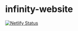 # infinity-website

[![Netlify Status](https://api.netlify.com/api/v1/badges/28e5e943-2f0d-448c-b812-33678d8debd5/deploy-status)](https://app.netlify.com/sites/infinity-xr/deploys)
